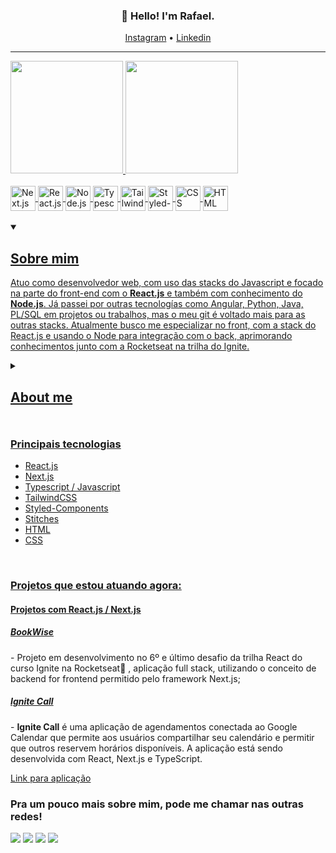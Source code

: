 <h3 align="center">👋 Hello! I'm Rafael.</h3>

<p align="center">
  <a href="https://www.instagram.com/rafael.mts/">Instagram</a> •
  <a href="https://www.linkedin.com/in/rafaelimatos/">Linkedin</a>
</p>

---

<div>
  <a href="https://github.com/RafaelMatos">
  <img height="180em" src="https://github-readme-stats.vercel.app/api?username=RafaelMatos&show_icons=true&theme=tokyonight&include_all_commits=true&count_private=true"/>
  <img height="180em" src="https://github-readme-stats.vercel.app/api/top-langs/?username=RafaelMatos&layout=compact&count_private=false&langs_count=6&theme=tokyonight"/>
</div>
<div style="display: inline_block"><br>


  <img align="center" alt="Next.js" height="40" width="40" src="https://seeklogo.com/images/N/next-js-icon-logo-EE302D5DBD-seeklogo.com.png" />
  <img align="center" alt="React.js" height="40" width="40" src="https://cdn.jsdelivr.net/gh/devicons/devicon/icons/react/react-original.svg" />
  <img align="center" alt="Node.js" height="40" width="40" src="https://cdn.jsdelivr.net/gh/devicons/devicon/icons/nodejs/nodejs-plain.svg" />
  <img align="center" alt="Typescript" height="40" width="40" src="https://cdn.jsdelivr.net/gh/devicons/devicon/icons/typescript/typescript-plain.svg" />
  <img align="center" alt="TailwindCSS" height="40" width="40" src="https://seeklogo.com/images/T/tailwind-css-logo-5AD4175897-seeklogo.com.png">
  <img align="center" alt="Styled-components" height="40" width="40" src="https://img.jsdelivr.com/raw.githubusercontent.com/styled-components/brand/master/styled-components.png">
  <img align="center" alt="CSS" height="40" width="40" src="https://seeklogo.com/images/C/css3-logo-8724075274-seeklogo.com.png">
  <img align="center" alt="HTML" height="40" width="40" src="https://seeklogo.com/images/H/html5-logo-EF92D240D7-seeklogo.com.png">
</div>
 <br>

   <details open>
    <summary><h2>Sobre mim</h2></summary>
    <p>Atuo como desenvolvedor web, com uso das stacks do Javascript e focado na parte do front-end com o <strong>React.js</strong> e também com conhecimento do <strong>Node.js</strong>. Já passei por outras tecnologías como Angular, Python, Java, PL/SQL em projetos ou trabalhos, mas o meu git é voltado mais para as outras stacks. Atualmente busco me especializar no front, com a stack do React.js e usando o Node para integração com o back, aprimorando conhecimentos junto com a Rocketseat na trilha do Ignite.</p>
</details>
<details>
<summary><h2>About me<h2></summary>
    <p>I work as a web developer, using JavaScript stacks and focusing on the front-end with React.js. I also have knowledge of Node.js. I have experience with other technologies such as Angular, Python, Java, PL/SQL in various projects or assignments, but my primary focus is on other stacks. Currently, I am aiming to specialize in the front-end, specifically with the React.js stack, and utilizing Node.js for backend integration. I am enhancing my skills through the Ignite track with Rocketseat.</p>
</details>

  <h3>Principais tecnologias</h3>
  <ul>
    <li>React.js</li>
    <li>Next.js</li>
    <li>Typescript / Javascript</li>
    <li>TailwindCSS</li>
    <li>Styled-Components</li>
    <li>Stitches</li>
    <li>HTML</li>
    <li>CSS</li>
  </ul>
<!--   <h2>Sobre mim</h2>
  <p>Atuo como desenvolvedor web, com uso das stacks do Javascript e focado na parte do front-end com o <strong>React.js</strong> e também com conhecimento do <strong>Node.js</strong>. Já passei por outras tecnologías como Angular, Python, Java, PL/SQL em projetos ou trabalhos, mas o meu git é voltado mais para as outras stacks. Atualmente busco me especializar no front, com a stack a React.js e usando o node para integração com o back, aprimorando conhecimentos junto com a Rocketseat na trilha do Ignite.</p> -->
 <br>
  <h3>Projetos que estou atuando agora:</h3>
  
  <h4>
<!--     <a href="https://github.com/RafaelMatos/design-system" target="_blank"> -->
      Projetos com React.js / Next.js
<!--     </a> -->
  </h4>

   <h5>
    <a href="https://github.com/RafaelMatos/bookwise" target="_blank">
      BookWise
    </a> 
  </h5>
  <p>
    - Projeto em desenvolvimento no 6º e último desafio da trilha React do curso Ignite na Rocketseat🚀 , aplicação full stack, utilizando o conceito de backend for frontend permitido pelo framework Next.js;
  </p>
   <h5>
    <a href="https://github.com/RafaelMatos/ignite-call" target="_blank">
      Ignite Call
    </a> 
  </h5>
  <p>
    - <b>Ignite Call</b> é uma aplicação de agendamentos conectada ao Google Calendar que permite aos usuários compartilhar seu calendário e permitir que outros reservem horários disponíveis. A aplicação está sendo desenvolvida com React, Next.js e TypeScript.
  </p> 
    <a href="https://ignite-call-rm.vercel.app/">Link para aplicação</a>
  

  

    
  <h3> Pra um pouco mais sobre mim, pode me chamar nas outras redes! </h3>

 
  
 
<div> 
<!--   <a href="https://instagram.com/RafaelMatos" target="_blank"><img src="https://img.shields.io/badge/-Instagram-%23E4405F?style=for-the-badge&logo=instagram&logoColor=white" target="_blank"></a> -->
<!--  <a href="https://discord.gg/5DVhGKVf4h" target="_blank"><img src="https://img.shields.io/badge/Discord-7289DA?style=for-the-badge&logo=discord&logoColor=white" target="_blank"></a>  -->
  
  <a href="https://www.linkedin.com/in/rafaelimatos/" target="_blank"><img src="https://img.shields.io/badge/-LinkedIn-%230077B5?style=for-the-badge&logo=linkedin&logoColor=white" target="_blank"></a>
  <a href="https://app.rocketseat.com.br/me/rafael-matos-1578306809" target="_blank"><img src="https://img.shields.io/badge/-Rocketseat-8257E5?style=for-the-badge&logo=spaceship&logoColor=white" target="_blank"></a>
   <a href = "mailto:rafael-matos@outlook.com" target="_blank"><img src="https://img.shields.io/badge/-Outlook-0F6CBD?style=for-the-badge&logo=microsoftoutlook&logoColor=white" target="_blank"></a>
  <a href = "mailto:rafaelibiapina2@gmail.com" target="_blank"><img src="https://img.shields.io/badge/-Gmail-%23333?style=for-the-badge&logo=gmail&logoColor=white" target="_blank"></a>
 
 <!--  ![Snake animation](https://github.com/RafaelMatos/RafaelMatos/blob/output/github-contribution-grid-snake.svg)  -->

</div>
